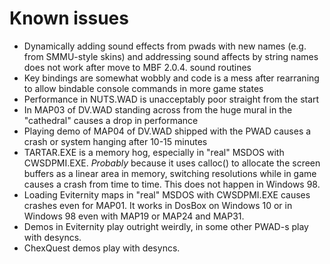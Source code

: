 # Known issues

- Dynamically adding sound effects from pwads with new names (e.g. from SMMU-style skins) and addressing sound affects by string names does not work after move to MBF 2.0.4. sound routines
- Key bindings are somewhat wobbly and code is a mess after rearraning to allow bindable console commands in more game states
- Performance in NUTS.WAD is unacceptably poor straight from the start
- In MAP03 of DV.WAD standing across from the huge mural in the "cathedral" causes a drop in performance 
- Playing demo of MAP04 of DV.WAD shipped with the PWAD causes a crash or system hanging after 10-15 minutes
- TARTAR.EXE is a memory hog, especially in "real" MSDOS with CWSDPMI.EXE. _Probably_ because it uses calloc() to allocate the screen buffers as a linear area in memory, switching resolutions while in game causes a crash from time to time. This does not happen in Windows 98.
- Loading Eviternity maps in "real" MSDOS with CWSDPMI.EXE causes crashes even for MAP01. It works in DosBox on Windows 10 or in Windows 98 even with MAP19 or MAP24 and MAP31.
- Demos in Eviternity play outright weirdly, in some other PWAD-s play with desyncs.
- ChexQuest demos play with desyncs.
